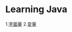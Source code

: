 # Learning Java

1.[字面量](https://github.com/limuen/learningJava/blob/main/src/valueDemo1.java)
2.[变量](https://github.com/limuen/learningJava/blob/main/src/valueDemo2.java)